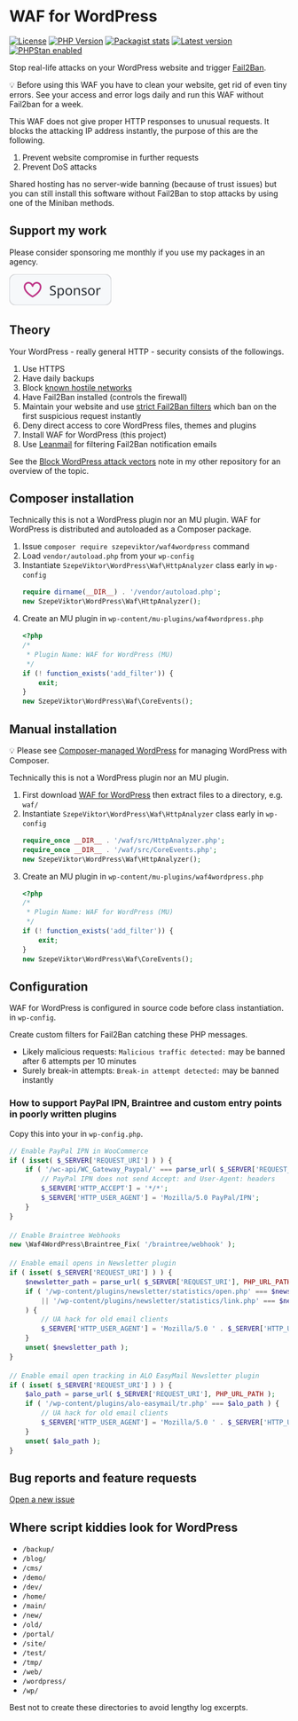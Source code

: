 # WAF for WordPress

[![License][src-packagist-license]][href-license-file]
[![PHP Version][src-php-version]][href-composer-file]
[![Packagist stats][src-packagist-downloads]][href-packagist-stats]
[![Latest version][src-latest-version]][href-packagist]
[![PHPStan enabled][src-phpstan-enabled]][href-phpstan-org]

Stop real-life attacks on your WordPress website and
trigger [Fail2Ban](https://github.com/fail2ban/fail2ban).

:bulb: Before using this WAF you have to clean your website, get rid of even tiny errors.
See your access and error logs daily and run this WAF without Fail2ban for a week.

This WAF does not give proper HTTP responses to unusual requests.
It blocks the attacking IP address instantly, the purpose of this are the following.

1. Prevent website compromise in further requests
1. Prevent DoS attacks

Shared hosting has no server-wide banning (because of trust issues)
but you can still install this software without Fail2Ban to stop attacks by using one of the Miniban methods.

## Support my work

Please consider sponsoring me monthly if you use my packages in an agency.

[![Sponsor](https://github.com/szepeviktor/.github/raw/master/.github/assets/github-like-sponsor-button.svg)](https://github.com/sponsors/szepeviktor)

## Theory

Your WordPress - really general HTTP - security consists of the followings.

1. Use HTTPS
1. Have daily backups
1. Block [known hostile networks](https://github.com/szepeviktor/debian-server-tools/tree/master/security/myattackers-ipsets)
1. Have Fail2Ban installed (controls the firewall)
1. Maintain your website and use
   [strict Fail2Ban filters](https://github.com/szepeviktor/debian-server-tools/tree/master/security/fail2ban-conf)
   which ban on the first suspicious request instantly
1. Deny direct access to core WordPress files, themes and plugins
1. Install WAF for WordPress (this project)
1. Use [Leanmail](https://github.com/szepeviktor/debian-server-tools/tree/master/security/fail2ban-leanmail)
   for filtering Fail2Ban notification emails

See the [Block WordPress attack vectors](https://github.com/szepeviktor/wordpress-website-lifecycle/blob/master/WordPress-security.md)
note in my other repository for an overview of the topic.

## Composer installation

Technically this is not a WordPress plugin nor an MU plugin.
WAF for WordPress is distributed and autoloaded as a Composer package.

1. Issue `composer require szepeviktor/waf4wordpress` command
1. Load `vendor/autoload.php` from your `wp-config`
1. Instantiate `SzepeViktor\WordPress\Waf\HttpAnalyzer` class early in `wp-config`
    ```php
    require dirname(__DIR__) . '/vendor/autoload.php';
    new SzepeViktor\WordPress\Waf\HttpAnalyzer();
    ```
1. Create an MU plugin in `wp-content/mu-plugins/waf4wordpress.php`
    ```php
    <?php
    /*
     * Plugin Name: WAF for WordPress (MU)
     */
    if (! function_exists('add_filter')) {
        exit;
    }
    new SzepeViktor\WordPress\Waf\CoreEvents();
    ```

## Manual installation

:bulb: Please see [Composer-managed WordPress](https://github.com/szepeviktor/composer-managed-wordpress)
for managing WordPress with Composer.

Technically this is not a WordPress plugin nor an MU plugin.

1. First download
    [WAF for WordPress](https://github.com/szepeviktor/waf4wordpress/archive/refs/heads/master.zip)
    then extract files to a directory, e.g. `waf/`
1. Instantiate `SzepeViktor\WordPress\Waf\HttpAnalyzer` class early in `wp-config`
    ```php
    require_once __DIR__ . '/waf/src/HttpAnalyzer.php';
    require_once __DIR__ . '/waf/src/CoreEvents.php';
    new SzepeViktor\WordPress\Waf\HttpAnalyzer();
    ```
1. Create an MU plugin in `wp-content/mu-plugins/waf4wordpress.php`
    ```php
    <?php
    /*
     * Plugin Name: WAF for WordPress (MU)
     */
    if (! function_exists('add_filter')) {
        exit;
    }
    new SzepeViktor\WordPress\Waf\CoreEvents();
    ```

## Configuration

WAF for WordPress is configured in source code
before class instantiation. in `wp-config`.

Create custom filters for Fail2Ban catching these PHP messages.

- Likely malicious requests: `Malicious traffic detected:` may be banned after 6 attempts per 10 minutes
- Surely break-in attempts: `Break-in attempt detected:` may be banned instantly

### How to support PayPal IPN, Braintree and custom entry points in poorly written plugins

Copy this into your in `wp-config.php`.

```php
// Enable PayPal IPN in WooCommerce
if ( isset( $_SERVER['REQUEST_URI'] ) ) {
    if ( '/wc-api/WC_Gateway_Paypal/' === parse_url( $_SERVER['REQUEST_URI'], PHP_URL_PATH ) ) {
        // PayPal IPN does not send Accept: and User-Agent: headers
        $_SERVER['HTTP_ACCEPT'] = '*/*';
        $_SERVER['HTTP_USER_AGENT'] = 'Mozilla/5.0 PayPal/IPN';
    }
}

// Enable Braintree Webhooks
new \Waf4WordPress\Braintree_Fix( '/braintree/webhook' );

// Enable email opens in Newsletter plugin
if ( isset( $_SERVER['REQUEST_URI'] ) ) {
    $newsletter_path = parse_url( $_SERVER['REQUEST_URI'], PHP_URL_PATH );
    if ( '/wp-content/plugins/newsletter/statistics/open.php' === $newsletter_path
        || '/wp-content/plugins/newsletter/statistics/link.php' === $newsletter_path
    ) {
        // UA hack for old email clients
        $_SERVER['HTTP_USER_AGENT'] = 'Mozilla/5.0 ' . $_SERVER['HTTP_USER_AGENT'];
    }
    unset( $newsletter_path );
}

// Enable email open tracking in ALO EasyMail Newsletter plugin
if ( isset( $_SERVER['REQUEST_URI'] ) ) {
    $alo_path = parse_url( $_SERVER['REQUEST_URI'], PHP_URL_PATH );
    if ( '/wp-content/plugins/alo-easymail/tr.php' === $alo_path ) {
        // UA hack for old email clients
        $_SERVER['HTTP_USER_AGENT'] = 'Mozilla/5.0 ' . $_SERVER['HTTP_USER_AGENT'];
    }
    unset( $alo_path );
}
```

## Bug reports and feature requests

[Open a new issue](https://github.com/szepeviktor/waf4wordpress/issues/new)

## Where script kiddies look for WordPress

- `/backup/`
- `/blog/`
- `/cms/`
- `/demo/`
- `/dev/`
- `/home/`
- `/main/`
- `/new/`
- `/old/`
- `/portal/`
- `/site/`
- `/test/`
- `/tmp/`
- `/web/`
- `/wordpress/`
- `/wp/`

Best not to create these directories to avoid lengthy log excerpts.

[href-composer-file]: https://github.com/szepeviktor/waf4wordpress/blob/master/composer.json
[href-license-file]: https://github.com/szepeviktor/waf4wordpress/blob/master/LICENSE
[href-packagist]: https://packagist.org/packages/szepeviktor/waf4wordpress
[href-packagist-stats]: https://packagist.org/packages/szepeviktor/waf4wordpress/stats
[href-phpstan-org]: https://phpstan.org/
[src-latest-version]: https://img.shields.io/packagist/v/szepeviktor/waf4wordpress.svg
[src-packagist-downloads]: https://img.shields.io/packagist/dt/szepeviktor/waf4wordpress.svg
[src-packagist-license]: https://img.shields.io/packagist/l/szepeviktor/waf4wordpress
[src-phpstan-enabled]: https://img.shields.io/badge/PHPStan-enabled-44CC11
[src-php-version]: https://img.shields.io/packagist/dependency-v/szepeviktor/waf4wordpress/php
